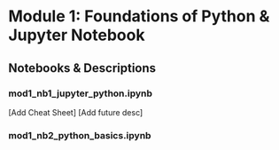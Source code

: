 # Module 1: Foundations of Python & Jupyter Notebook

## Notebooks & Descriptions

### mod1_nb1_jupyter_python.ipynb

[Add Cheat Sheet]
[Add future desc]

### mod1_nb2_python_basics.ipynb
